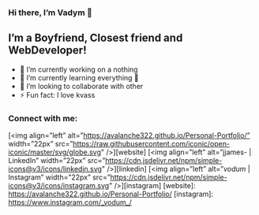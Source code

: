 ### Hi there, I’m Vadym 👋
## I’m a Boyfriend, Closest friend and WebDeveloper!
- 🔭 I’m currently working on a nothing
- 🌱 I’m currently learning everything 🤣
- 👯 I’m looking to collaborate with other
- ⚡ Fun fact: I love kvass
### Connect with me:
[<img align=”left” alt=”https://avalanche322.github.io/Personal-Portfolio/” width=”22px” src=”https://raw.githubusercontent.com/iconic/open-iconic/master/svg/globe.svg" />][website]
[<img align=”left” alt=”jjames- | LinkedIn” width=”22px” src=”https://cdn.jsdelivr.net/npm/simple-icons@v3/icons/linkedin.svg" />][linkedin]
[<img align=”left” alt=”_vodum_ | Instagram” width=”22px” src=”https://cdn.jsdelivr.net/npm/simple-icons@v3/icons/instagram.svg" />][instagram]
[website]: https://avalanche322.github.io/Personal-Portfolio/
[instagram]: https://www.instagram.com/_vodum_/
